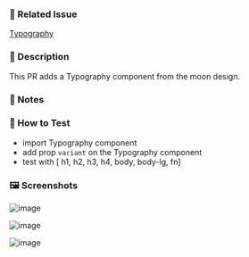 <!-- 👉 Ensure the title above follows this format: [Type of Change]: Brief description. -->

### 🎯 Related Issue

<!-- Link to the related issue -->

[Typography](https://app.clickup.com/t/86enwy61r)

### 📝 Description

<!-- A concise description of what this PR achieves. Explain why it's being opened and how it addresses the issue at hand. -->

This PR  adds a Typography component from the moon design.

### 📌 Notes

<!-- Additional context or considerations that might help in reviewing the PR. This could include architectural insights, testing strategies, or design decisions. -->

### 🚀 How to Test

<!-- Clear, step-by-step instructions on how to reliably test these changes. Include setup requirements, environment conditions, and expected outcomes. -->

-  import Typography component
-  add prop `variant` on the Typography component
-  test with [ h1, h2, h3, h4, body, body-lg, fn]

### 🖼️ Screenshots

![image](https://github.com/baoss-dev/monorepo/assets/32603951/5db29342-1de5-473b-96af-0e07b5dc2be9)

![image](https://github.com/baoss-dev/monorepo/assets/32603951/3a0102ca-6d6f-4d77-9e86-c053b7302bdd)

![image](https://github.com/baoss-dev/monorepo/assets/32603951/e720697f-3dda-4d67-aafa-7147d347873a)


<!-- Attach before and after screenshots if this PR includes visual changes. If not applicable, you can state "N/A". -->
